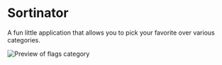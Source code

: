 # Sortinator

A fun little application that allows you to pick your favorite over various categories.

![Preview of flags category](https://github.com/kjniemela/sortinator/blob/main/flags_preview.png)
